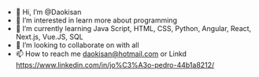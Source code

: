 - 👋 Hi, I’m @Daokisan
- 👀 I’m interested in learn more about programming
- 🌱 I’m currently learning Java Script, HTML, CSS, Python, Angular, React, Next.js, Vue.JS, SQL
- 💞️ I’m looking to collaborate on with all
- 📫 How to reach me daokisan@hotmail.com or Linkd 
https://www.linkedin.com/in/jo%C3%A3o-pedro-44b1a8212/

<!---
Daokisan/Daokisan is a ✨ special ✨ repository because its `README.md` (this file) appears on your GitHub profile.
You can click the Preview link to take a look at your changes.
--->
